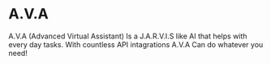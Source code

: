 # A.V.A
A.V.A (Advanced Virtual Assistant) Is a J.A.R.V.I.S like AI that helps with every day tasks. With countless API intagrations A.V.A Can do whatever you need!
